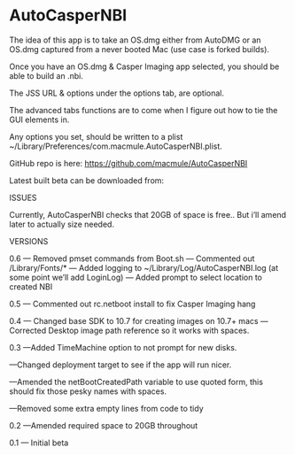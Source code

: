 AutoCasperNBI
=============

The idea of this app is to take an OS.dmg either from AutoDMG or an OS.dmg captured from a never booted Mac (use case is forked builds).

Once you have an OS.dmg & Casper Imaging app selected, you should be able to build an .nbi.

The JSS URL & options under the options tab, are optional.

The advanced tabs functions are to come when I figure out how to tie the GUI elements in.

Any options you set, should be written to a plist ~/Library/Preferences/com.macmule.AutoCasperNBI.plist.

GitHub repo is here: https://github.com/macmule/AutoCasperNBI

Latest built beta can be downloaded from: 

ISSUES

Currently, AutoCasperNBI checks that 20GB of space is free.. But i’ll amend later to actually size needed.

VERSIONS

0.6
— Removed pmset commands from Boot.sh
— Commented out /Library/Fonts/*
— Added logging to ~/Library/Log/AutoCasperNBI.log (at some point we’ll add LoginLog)
— Added prompt to select location to created NBI

0.5 
— Commented out rc.netboot install to fix Casper Imaging hang

0.4
— Changed base SDK to 10.7 for creating images on 10.7+ macs
— Corrected Desktop image path reference so it works with spaces.

0.3
—Added TimeMachine option to not prompt for new disks.

—Changed deployment target to see if the app will run nicer.

—Amended the netBootCreatedPath variable to use quoted form, this
should fix those pesky names with spaces.

—Removed some extra empty lines from code to tidy

0.2
—Amended required space to 20GB throughout

0.1
— Initial beta
